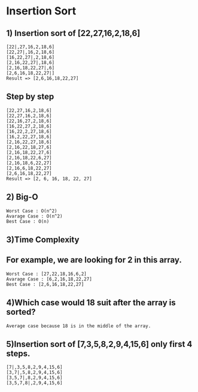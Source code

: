 #                                                     Insertion Sort

## 1) Insertion sort of [22,27,16,2,18,6]

    [22|,27,16,2,18,6] 
    [22,27|,16,2,18,6]
    [16,22,27|,2,18,6] 
    [2,16,22,27|,18,6] 
    [2,16,18,22,27|,6] 
    [2,6,16,18,22,27|]
    Result => [2,6,16,18,22,27]
    
## Step by step  

    [22,27,16,2,18,6]
    [22,27,16,2,18,6]
    [22,16,27,2,18,6]
    [16,22,27,2,18,6]  
    [16,22,2,27,18,6]  
    [16,2,22,27,18,6] 
    [2,16,22,27,18,6] 
    [2,16,22,18,27,6] 
    [2,16,18,22,27,6] 
    [2,16,18,22,6,27] 
    [2,16,18,6,22,27] 
    [2,16,6,18,22,27]
    [2,6,16,18,22,27]
    Result => [2, 6, 16, 18, 22, 27]
    
    
## 2) Big-O

    Worst Case : O(n^2)
    Avarage Case : O(n^2)
    Best Case : O(n)
    
## 3)Time Complexity

## For example, we are looking for 2 in this array. 

    Worst Case : [27,22,18,16,6,2]
    Avarage Case : [6,2,16,18,22,27]
    Best Case : [2,6,16,18,22,27]
    
## 4)Which case would 18 suit after the array is sorted? 

    Average case because 18 is in the middle of the array.
    
## 5)Insertion sort of [7,3,5,8,2,9,4,15,6] only first 4 steps. 
                                                                       
    [7|,3,5,8,2,9,4,15,6]
    [3,7|,5,8,2,9,4,15,6]
    [3,5,7|,8,2,9,4,15,6]
    [3,5,7,8|,2,9,4,15,6]
      
